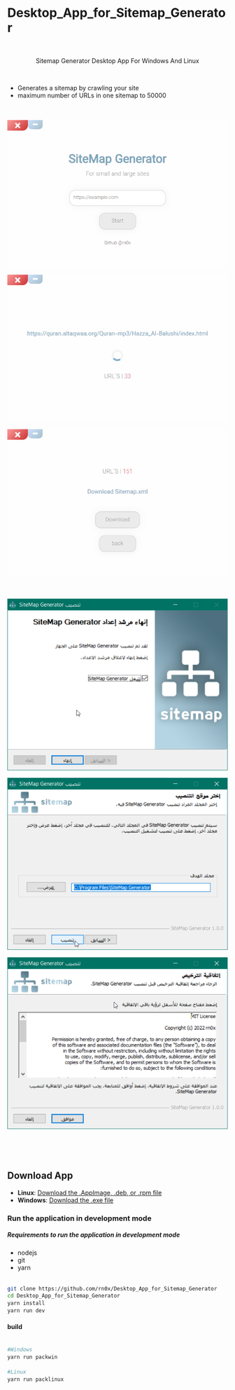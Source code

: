 # Desktop_App_for_Sitemap_Generator

<br>

<p align="center">
    Sitemap Generator Desktop App For Windows And Linux 
</p>

<br>

- Generates a sitemap by crawling your site
- maximum number of URLs in one sitemap to 50000
<br><br><br>


<p align="center">
  <img align="center" src="/Github/4.png"> <br><br>
  <img align="center" src="/Github/5.png"> <br><br>
  <img align="center" src="/Github/6.png"> <br><br><br><br>
  <img align="center" src="/Github/3.png"> <br><br>
  <img align="center" src="/Github/2.png"> <br><br>
  <img align="center" src="/Github/1.png"> <br><br>
</p>


<br><br>

## Download App

- **Linux**: [Download the .AppImage, .deb, or .rpm file](https://github.com/rn0x/Desktop_App_for_Sitemap_Generator/releases/latest)
- **Windows**: [Download the .exe file](https://github.com/rn0x/Desktop_App_for_Sitemap_Generator/releases/latest)

### Run the application in development mode

##### Requirements to run the application in development mode
- nodejs
- git 
- yarn


```bash

git clone https://github.com/rn0x/Desktop_App_for_Sitemap_Generator
cd Desktop_App_for_Sitemap_Generator
yarn install
yarn run dev

```

#### build 

```bash

#Windows
yarn run packwin

#Linux
yarn run packlinux


```